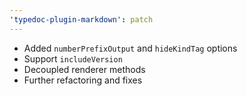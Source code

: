 ```yaml
---
'typedoc-plugin-markdown': patch
---
```


- Added `numberPrefixOutput` and `hideKindTag` options
- Support `includeVersion`
- Decoupled renderer methods
- Further refactoring and fixes
